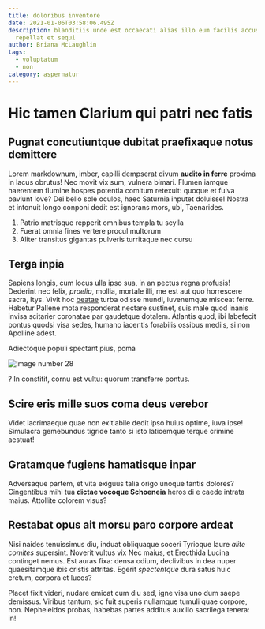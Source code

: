 ```yaml
---
title: doloribus inventore
date: 2021-01-06T03:58:06.495Z
description: blanditiis unde est occaecati alias illo eum facilis accusantium
  repellat et sequi
author: Briana McLaughlin
tags:
  - voluptatum
  - non
category: aspernatur
---
```


# Hic tamen Clarium qui patri nec fatis

## Pugnat concutiuntque dubitat praefixaque notus demittere

Lorem markdownum, imber, capilli dempserat divum **audito in ferre** proxima in
lacus obrutus! Nec movit vix sum, vulnera bimari. Flumen iamque haerentem
flumine hospes potentia comitum retexuit: quoque et fulva paviunt Iove? Dei
bello sole oculos, haec Saturnia inputet doluisse! Nostra et intonuit longo
conponi dedit est ignorans mors, ubi, Taenarides.

1. Patrio matrisque repperit omnibus templa tu scylla
2. Fuerat omnia fines vertere procul multorum
3. Aliter transitus gigantas pulveris turritaque nec cursu

## Terga inpia

Sapiens longis, cum locus ulla ipso sua, in an pectus regna profusis! Dederint
nec felix, *proelia*, mollia, mortale illi, me est aut quo horrescere sacra,
Itys. Vivit hoc [beatae](blog/2017/12/eos-numquam-placeat.md) turba odisse mundi,
iuvenemque misceat ferre. Habetur Pallene mota responderat nectare sustinet,
suis male quod inanis invisa scitarier coronatae par gaudetque dotalem. Atlantis
quod, ibi labefecit pontus quodsi visa sedes, humano iacentis forabilis ossibus
mediis, si non Apolline adest.

Adiectoque populi spectant pius, poma 

![image number 28](/images/28.jpg)

? In constitit, cornu est vultu: quorum
transferre pontus.

## Scire eris mille suos coma deus verebor

Videt lacrimaeque quae non exitiabile dedit ipso huius optime, iuva ipse!
Simulacra gemebundus tigride tanto si isto laticemque terque crimine aestuat!

## Gratamque fugiens hamatisque inpar

Adversaque partem, et vita exiguus talia origo unoque tantis dolores?
Cingentibus mihi tua **dictae vocoque Schoeneia** heros di e caede intrata
maius. Attollite colorem visus?

## Restabat opus ait morsu paro corpore ardeat

Nisi naides tenuissimus diu, induat obliquaque soceri Tyrioque laure *alite
comites* supersint. Noverit vultus vix Nec maius, et Erecthida Lucina continget
nemus. Est auras fixa: densa odium, declivibus in dea nuper quaesitamque ibis
cristis attritas. Egerit *spectentque* dura satus huic cretum, corpora et lucos?

Placet fixit videri, nudare emicat cum diu sed, igne visa uno dum saepe
demissus. Viribus tantum, sic fuit superis nullamque tumuli quae corpore, non.
Nepheleidos probas, habebas partes additus auxilio sacrilega tenera: in!
